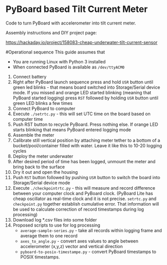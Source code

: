 # PyBoard based Tilt Current Meter
Code to turn PyBoard with accelerometer into tilt current meter.

Assembly instructions and DIY project page: 

https://hackaday.io/project/158083-cheap-underwater-tilt-current-sensor

#Operational sequence
This guide assumes that
* You are running Linux with Python 3 installed
* When connected PyBoard is available as `/dev/ttyACM0`

1. Connect battery
2. Right after PyBoard launch sequence press and hold `USR` button until green 
led blinks - that means board switched into Storage/Serial device mode. If you missed
and orange LED started blinking (meaning that PyBoard started logging) press `RST` followed
by holding `USR` button until green LED blinks a few times
3. Connect PyBoard to computer
4. Execute `./setrtc.py` - this will set UTC time on the board based on computer time
5. Push RST button to recycle PyBoard. Press nothing else. If orange LED starts blinking
that means PyBoard entered logging mode
6. Assemble the meter
7. Calibrate still vertical position by attaching meter tether to a bottom of a 
bucket/pool/container filled with water. Leave it like this to 10-20 logging cycles
8. Deploy the meter underwater
9. After desired period of time has been logged, unmount the meter and bring back to the 
surface
10. Dry it out and open the housing
11. Push `RST` button followed by pushing `USR` button to switch the board into 
Storage/Serial device mode
12. Execute `./checkpointrtc.py` - this will measure and record difference between your 
computer clock and PyBoard clock. (PyBoard Lite has cheap oscillator as real-time clock 
and it is not precise. `setrtc.py` and `checkpoint.py` together establish cumulative error.
That information will be used to calculate correction of record timestamps during log 
processing)
13. Download log *.csv files into some folder
14. Proposed scripts to use for log processing
    * `average-sample-series.py` - take all records within logging frame and average them 
    to one record
    * `axes_to_angle.py` - convert axes values to angle between accelerometer (x,y,z) vector 
    and vertical direction
    * `pyboard-to-posix-timestampe.py` - convert PyBoard timestamps to POSIX timestamps.